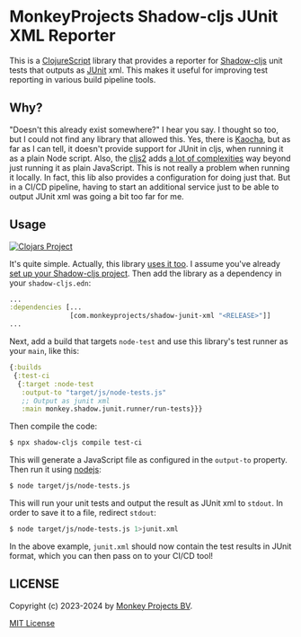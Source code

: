 # MonkeyProjects Shadow-cljs JUnit XML Reporter

This is a [ClojureScript](https://cljs.info) library that provides a
reporter for [Shadow-cljs](https://github.com/thheller/shadow-cljs)
unit tests that outputs as [JUnit](https://junit.org) xml.  This
makes it useful for improving test reporting in various build pipeline
tools.

## Why?

"Doesn't this already exist somewhere?" I hear you say.  I thought so
too, but I could not find any library that allowed this.  Yes, there
is [Kaocha](https://github.com/lambdaisland/kaocha), but as far as I
can tell, it doesn't provide support for JUnit in cljs, when running
it as a plain Node script.  Also, the [cljs2](https://github.com/lambdaisland/kaocha-cljs2)
adds [a lot of complexities](https://github.com/lambdaisland/funnel)
way beyond just running it as plain JavaScript.  This is not really
a problem when running it locally.  In fact, this lib also provides
a configuration for doing just that.  But in a CI/CD pipeline, having
to start an additional service just to be able to output JUnit xml
was going a bit too far for me.

## Usage

[![Clojars Project](https://img.shields.io/clojars/v/com.monkeyprojects/shadow-junit-xml.svg)](https://clojars.org/com.monkeyprojects/shadow-junit-xml)

It's quite simple.  Actually, this library [uses it too](shadow-cljs.edn).
I assume you've already [set up your Shadow-cljs project](https://shadow-cljs.github.io/docs/UsersGuide.html#_usage_).
Then add the library as a dependency in your `shadow-cljs.edn`:
```clojure
...
:dependencies [...
               [com.monkeyprojects/shadow-junit-xml "<RELEASE>"]]
...
```

Next, add a build that targets `node-test` and use this library's test
runner as your `main`, like this:

```clojure
{:builds
 {:test-ci
  {:target :node-test
   :output-to "target/js/node-tests.js"
   ;; Output as junit xml
   :main monkey.shadow.junit.runner/run-tests}}}
```

Then compile the code:
```bash
$ npx shadow-cljs compile test-ci
```
This will generate a JavaScript file as configured in the `output-to` property.
Then run it using [nodejs](https://nodejs.org/):
```bash
$ node target/js/node-tests.js
```

This will run your unit tests and output the result as JUnit xml to `stdout`.
In order to save it to a file, redirect `stdout`:
```bash
$ node target/js/node-tests.js 1>junit.xml
```
In the above example, `junit.xml` should now contain the test results in JUnit
format, which you can then pass on to your CI/CD tool!

## LICENSE

Copyright (c) 2023-2024 by [Monkey Projects BV](https://www.monkey-projects.be).

[MIT License](LICENSE)